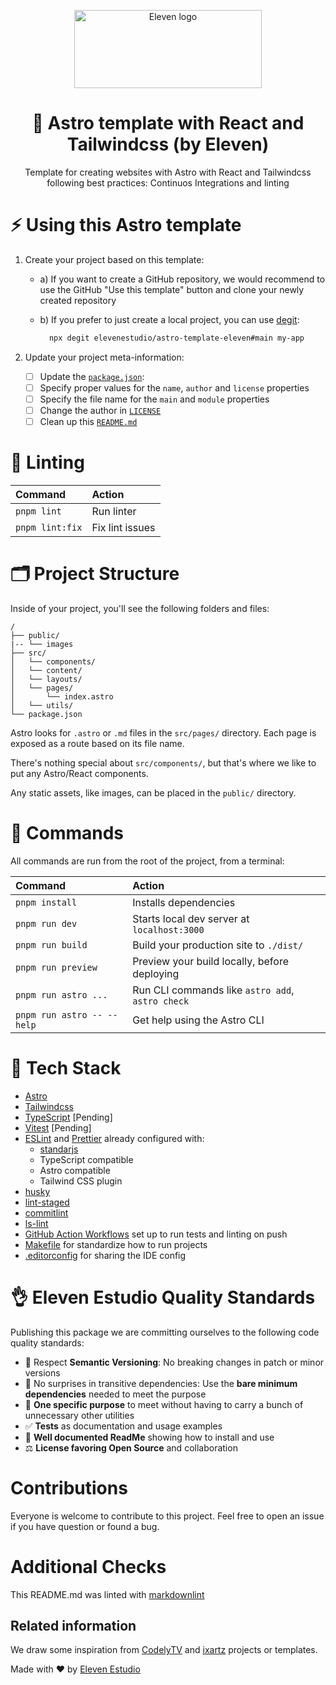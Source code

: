 <p align="center">
  <a href="https://elevenestudio.com">
    <img src="https://drive.google.com/uc?id=1y3czp-T2PxOi2R72PqOoFVGw4lACsSWA&export=download" width="300px" height="125px" alt="Eleven logo"/>
  </a>
</p>

<h1 align="center">
  🚀 Astro template with React and Tailwindcss (by Eleven)
</h1>

<p align="center">
  Template for creating websites with Astro with React and Tailwindcss following best practices: Continuos Integrations and linting
</p>

# ⚡️ **Using this Astro template**

1. Create your project based on this template:
    - a) If you want to create a GitHub repository, we would recommend to use the GitHub "Use this template" button and clone your newly created repository
    - b) If you prefer to just create a local project, you can use [degit](https://github.com/Rich-Harris/degit):

        ```bash
          npx degit elevenestudio/astro-template-eleven#main my-app
        ```

2. Update your project meta-information:
    - [ ] Update the [`package.json`](https://github.com/elevenestudio/astro-template-eleven/blob/main/package.json):
    - [ ] Specify proper values for the `name`, `author` and `license` properties
    - [ ] Specify the file name for the `main` and `module` properties
    - [ ] Change the author in [`LICENSE`](https://github.com/elevenestudio/astro-template-eleven/blob/main/LICENSE)
    - [ ] Clean up this [`README.md`](https://github.com/elevenestudio/astro-template-eleven/blob/main/README.md)

# 🔦 **Linting**

| Command                   | Action                                           |
| :------------------------ | :----------------------------------------------- |
| `pnpm lint`               | Run linter                                       |
| `pnpm lint:fix`           | Fix lint issues                                  |

# 🗂️ **Project Structure**

Inside of your project, you'll see the following folders and files:

```
/
├── public/
|-- └── images
├── src/
│   └── components/
│   └── content/
│   └── layouts/
│   └── pages/
│       └── index.astro
│   └── utils/
└── package.json
```

Astro looks for `.astro` or `.md` files in the `src/pages/` directory. Each page is exposed as a route based on its file name.

There's nothing special about `src/components/`, but that's where we like to put any Astro/React components.

Any static assets, like images, can be placed in the `public/` directory.

# 🧞 **Commands**

All commands are run from the root of the project, from a terminal:

| Command                   | Action                                           |
| :------------------------ | :----------------------------------------------- |
| `pnpm install`             | Installs dependencies                            |
| `pnpm run dev`             | Starts local dev server at `localhost:3000`      |
| `pnpm run build`           | Build your production site to `./dist/`          |
| `pnpm run preview`         | Preview your build locally, before deploying     |
| `pnpm run astro ...`       | Run CLI commands like `astro add`, `astro check` |
| `pnpm run astro -- --help` | Get help using the Astro CLI                     |

# 🌈 **Tech Stack**

- [Astro](https://astro.build/)
- [Tailwindcss](https://tailwindcss.com/)
- [TypeScript](https://www.typescriptlang.org) [Pending]
- [Vitest](https://vitest.dev/) [Pending]
- [ESLint](https://eslint.org) and [Prettier](https://prettier.io) already configured with:
  - [standarjs](https://standardjs.com/)
  - TypeScript compatible
  - Astro compatible
  - Tailwind CSS plugin
- [husky](https://typicode.github.io/husky/)
- [lint-staged](https://github.com/okonet/lint-staged)
- [commitlint](https://commitlint.js.org/#/)
- [ls-lint](https://ls-lint.org/)
- [GitHub Action Workflows](https://github.com/features/actions) set up to run tests and linting on push
- [Makefile](https://github.com/CodelyTV/typescript-react_library-vite_template/blob/main/Makefile) for standardize how to run projects
- [.editorconfig](https://editorconfig.org) for sharing the IDE config

# 👌 **Eleven Estudio Quality Standards**

Publishing this package we are committing ourselves to the following code quality standards:

- 🤝 Respect **Semantic Versioning**: No breaking changes in patch or minor versions
- 🤏 No surprises in transitive dependencies: Use the **bare minimum dependencies** needed to meet the purpose
- 🎯 **One specific purpose** to meet without having to carry a bunch of unnecessary other utilities
- ✅ **Tests** as documentation and usage examples
- 📖 **Well documented ReadMe** showing how to install and use
- ⚖️ **License favoring Open Source** and collaboration

# **Contributions**

Everyone is welcome to contribute to this project. Feel free to open an issue if you have question or found a bug.

# **Additional Checks**

This README.md was linted with
[markdownlint](https://github.com/DavidAnson/vscode-markdownlint)

## **Related information**

We draw some inspiration from [CodelyTV](https://github.com/CodelyTV) and [ixartz](https://github.com/ixartz/Astro-boilerplate) projects or templates.

Made with ♥ by [Eleven Estudio](https://elevenestudio.com)
